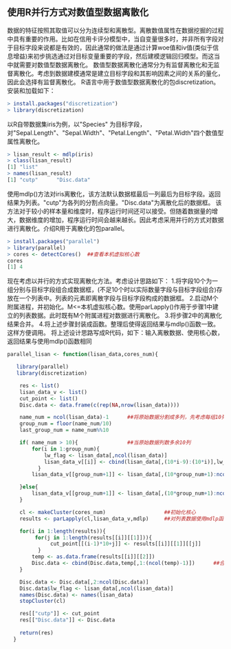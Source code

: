 <h2>使用R并行方式对数值型数据离散化</h2>

数据的特征按照其取值可以分为连续型和离散型。离散数值属性在数据挖掘的过程中具有重要的作用。比如在信用卡评分模型中，当自变量很多时，并非所有字段对于目标字段来说都是有效的，因此通常的做法是通过计算woe值和iv值(类似于信息增益)来初步挑选通过对目标变量重要的字段，然后建模逻辑回归模型。而这当中就需要对数值型数据离散化。
数值型数据离散化通常分为有监督离散化和无监督离散化。考虑到数据建模通常是建立目标字段和其影响因素之间的关系的量化，因此会选择有监督离散化。
R语言中用于数值型数据离散化的包discretization。安装和加载如下：
```r
> install.packages("discretization")
> library(discretization)
```
<!--more-->
以R自带数据集iris为例，以"Species" 为目标字段，对"Sepal.Length"、"Sepal.Width"、"Petal.Length"、"Petal.Width"四个数值型属性离散化。

```r
> lisan_result <- mdlp(iris)
> class(lisan_result)
[1] "list"
> names(lisan_result)
[1] "cutp"      "Disc.data"
```

使用mdlp()方法对iris离散化，该方法默认数据框最后一列最后为目标字段。返回结果为列表。"cutp"为各列的分割点向量。"Disc.data"为离散化后的数据框。
该方法对于较小的样本量和维度时，程序运行时间还可以接受。但随着数据量的增大，数据维度的增加，程序运行时间会越来越长。因此考虑采用并行的方式对数据进行离散化。介绍R用于离散化的包parallel。
```r
> install.packages("parallel")
> library(parallel)
> cores <- detectCores()  ##查看本机虚拟核心数
cores
[1] 4
```
现在考虑以并行的方式实现离散化方法。考虑设计思路如下：
1.将字段10个为一组分别与目标字段组合成数据框，(不足10个时以实际数量字段与目标字段组合)存放在一个列表中。列表的元素即离散字段与目标字段构成的数据框。
2.启动M个附属进程，并初始化。M<=本机虚拟核心数。使用parLapply()作用于步骤1中建立的列表数据。此时既有M个附属进程对数据进行离散化。
3.将步骤2中的离散化结果合并。
4.将上述步骤封装成函数。整理后使得返回结果与mdlp()函数一致。这样方便调用。
将上述设计思路写成R代码，如下：输入离散数据、使用核心数，返回结果与使用mdlp()函数相同
```r
parallel_lisan <- function(lisan_data,cores_num){

   library(parallel)
   library(discretization)

    res <- list()
    lisan_data_v <- list()
    cut_point <- list()
    Disc.data <- data.frame(c(rep(NA,nrow(lisan_data))))

    name_num = ncol(lisan_data)-1      ##将原始数据分割成多列，先考虑每组10列。不足的单独分为一组。
    group_num = floor(name_num/10)
    last_group_num = name_num%%10

    if( name_num > 10){                ##当原始数据列数多余10列
        for(i in 1:group_num){
            lw_flag <- lisan_data[,ncol(lisan_data)]
            lisan_data_v[[i]] <- cbind(lisan_data[,(10*i-9):(10*i)],lw_flag)
          }
        lisan_data_v[[group_num+1]] <- lisan_data[,(10*group_num+1):ncol(lisan_data)]

    }else{
        lisan_data_v[[group_num+1]] <- lisan_data[,(10*group_num+1):ncol(lisan_data)]
    }

    cl <- makeCluster(cores_num)                   ##初始化核心
    results <- parLapply(cl,lisan_data_v,mdlp)     ##对列表数据使用mdlp函数并行离散化

    for(i in 1:length(results)){
         for(j in 1:length(results[[i]][[1]])){
              cut_point[[(i-1)*10+j]] <- results[[i]][[1]][[j]]
          }
        temp <- as.data.frame(results[[i]][[2]])
        Disc.data <- cbind(Disc.data,temp[,1:(ncol(temp)-1)])      ##合并离散数据结果
    }

    Disc.data <- Disc.data[,2:ncol(Disc.data)]
    Disc.data$lw_flag <- lisan_data[,ncol(lisan_data)]
    names(Disc.data) <- names(lisan_data)
    stopCluster(cl)

    res[["cutp"]] <- cut_point
    res[["Disc.data"]] <- Disc.data
   
    return(res)
  }
```
